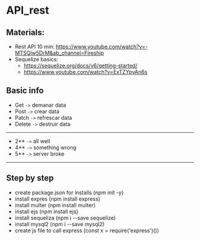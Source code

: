 # API_rest

## Materials: 
- Rest API 10 min: https://www.youtube.com/watch?v=-MTSQjw5DrM&ab_channel=Fireship
- Sequelize basics: 
    - https://sequelize.org/docs/v6/getting-started/ 
    - https://www.youtube.com/watch?v=ExTZYpyAn6s

## Basic info
- Get `->` demanar data
- Post `->` crear data
- Patch `->` refrescar data
- Delete `->` destruir data
-----------------------------
- 2** `->` all well
- 4** `->` something wrong
- 5** `->` server broke
-----------------------------

## Step by step
- create package.json for installs (npm init -y)
- install expres (npm install express)
- install multer (npm install multer)
- install ejs (npm install ejs)
- install sequeliza (npm i --save sequelize)
- install mysql2 (npm i --save mysql2)
- create js file to call express (const x = require('express')())


